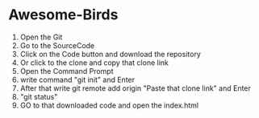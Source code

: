 # Awesome-Birds



1. Open the Git 
2. Go to the SourceCode
3. Click on the Code button and download the repository
4. Or click to the clone and copy that clone link
5. Open the Command Prompt 
6. write command "git init" and Enter
7. After that write git remote add origin "Paste that clone link" and Enter
8. "git status"
9. GO to that downloaded code and open the index.html 
